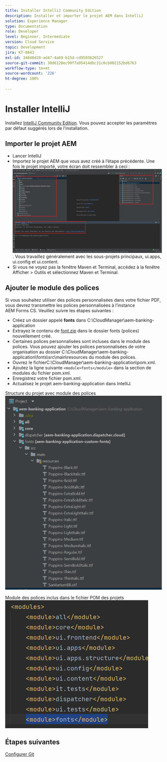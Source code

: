 ```yaml
---
title: Installer IntelliJ Community Edition
description: Installer et importer le projet AEM dans IntelliJ
solution: Experience Manager
type: Documentation
role: Developer
level: Beginner, Intermediate
version: Cloud Service
topic: Development
jira: KT-8843
exl-id: 34840d28-ad47-4a69-b15d-cd9593626527
source-git-commit: 30d6120ec99f7a95414dbc31c0cb002152bd6763
workflow-type: tm+mt
source-wordcount: '226'
ht-degree: 100%

---
```


# Installer IntelliJ

Installez [IntelliJ Community Edition](https://www.jetbrains.com/idea/download/#section=windows). Vous pouvez accepter les paramètres par défaut suggérés lors de l’installation.

## Importer le projet AEM

* Lancer IntelliJ
* Importez le projet AEM que vous avez créé à l’étape précédente. Une fois le projet importé, votre écran doit ressembler à ceci : ![aem-banking-app](assets/aem-banking-app.png). Vous travaillez généralement avec les sous-projets principaux, ui.apps, ui.config et ui.content.
* Si vous ne voyez pas la fenêtre Maven et Terminal, accédez à la fenêtre Afficher > Outils et sélectionnez Maven et Terminal.

## Ajouter le module des polices

Si vous souhaitez utiliser des polices personnalisées dans votre fichier PDF, vous devrez transmettre les polices personnalisées à l’instance AEM Forms CS. Veuillez suivre les étapes suivantes :

* Créez un dossier appelé **fonts** dans C:\CloudManager\aem-banking-application
* Extrayez le contenu de [font.zip](assets/fonts.zip) dans le dossier fonts (polices) nouvellement créé.
* Certaines polices personnalisées sont incluses dans le module des polices. Vous pouvez ajouter les polices personnalisées de votre organisation au dossier C:\CloudManager\aem-banking-application\fonts\src\main\resources du module des polices.
* Ouvrez le fichierC:\CloudManager\aem-banking-application\pom.xml.
* Ajoutez la ligne suivante ```<module>fonts</module>``` dans la section de modules du fichier pom.xml.
* Enregistrez votre fichier pom.xml.
* Actualisez le projet aem-banking-application dans IntelliJ.

Structure du projet avec module des polices
![fonts-module](assets/fonts-module.png)

Module des polices inclus dans le fichier POM des projets
![fonts-pom](assets/fonts-module-pom.png)

## Étapes suivantes

[Configurer Git](./setup-git.md)

